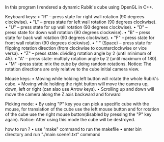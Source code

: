 In this program I rendered a dynamic Rubik's cube using OpenGL in C++.

Keyboard keys: • "R" – press state for right wall rotation (90 degrees clockwise). • "L" – press state for left wall rotation (90 degrees clockwise). • "U" – press state for up wall rotation (90 degrees clockwise). • "D" – press state for down wall rotation (90 degrees clockwise). • "B" – press state for back wall rotation (90 degrees clockwise). • "F" – press state for front wall rotation (90 degrees clockwise). • " " (Space) – press state for flipping rotation direction (from clockwise to counterclockwise or vice versa). • "Z" – press state: dividing rotation angle by 2 (until minimum of 45). • "A" – press state: multiply rotation angle by 2 (until maximum of 180). • "M" -press state: mix the cube by doing random rotations. Notice: The rotation directions are only relative to the cube initial camera view.

Mouse keys: • Moving while holding left button will rotate the whole Rubik's cube. • Moving while holding the right button will move the camera up, down, left or right (can also use Arrow keys). • Scrolling up and down will move the camera along the Z axis backward and forward

Picking mode: • By using "P" key you can pick a specific cube with the mouse, for translation of the cube use the left mouse button and for rotation of the cube use the right mouse button(disabled by pressing the "P" key again). Notice: After using this mode the cube will be destroyed.

how to run ? • use "make" command to run the makefile • enter bin directory and run "./main scene1.txt" command
